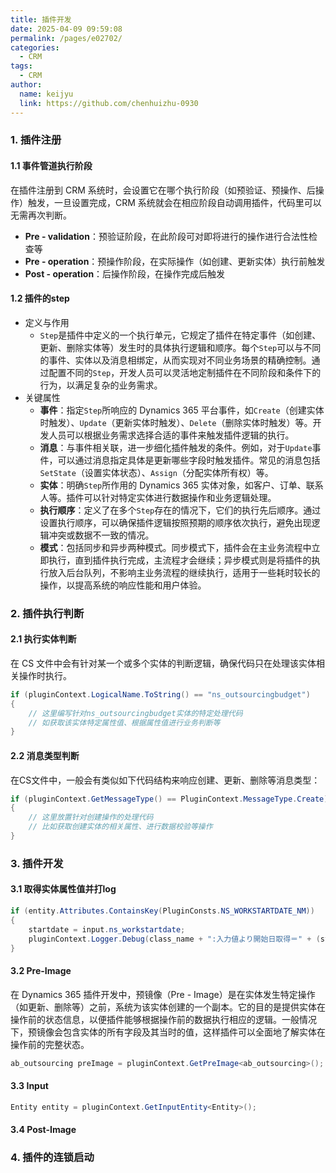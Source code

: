 ```yaml
---
title: 插件开发
date: 2025-04-09 09:59:08
permalink: /pages/e02702/
categories: 
  - CRM
tags: 
  - CRM
author: 
  name: keijyu
  link: https://github.com/chenhuizhu-0930
---
```


### 1. 插件注册

#### 1.1 事件管道执行阶段

在插件注册到 CRM 系统时，会设置它在哪个执行阶段（如预验证、预操作、后操作）触发，一旦设置完成，CRM 系统就会在相应阶段自动调用插件，代码里可以无需再次判断。

- **Pre - validation**：预验证阶段，在此阶段可对即将进行的操作进行合法性检查等
- **Pre - operation**：预操作阶段，在实际操作（如创建、更新实体）执行前触发
- **Post - operation**：后操作阶段，在操作完成后触发

#### 1.2 插件的step

- 定义与作用
  - `Step`是插件中定义的一个执行单元，它规定了插件在特定事件（如创建、更新、删除实体等）发生时的具体执行逻辑和顺序。每个`Step`可以与不同的事件、实体以及消息相绑定，从而实现对不同业务场景的精确控制。通过配置不同的`Step`，开发人员可以灵活地定制插件在不同阶段和条件下的行为，以满足复杂的业务需求。
- 关键属性
  - **事件**：指定`Step`所响应的 Dynamics 365 平台事件，如`Create`（创建实体时触发）、`Update`（更新实体时触发）、`Delete`（删除实体时触发）等。开发人员可以根据业务需求选择合适的事件来触发插件逻辑的执行。
  - **消息**：与事件相关联，进一步细化插件触发的条件。例如，对于`Update`事件，可以通过消息指定具体是更新哪些字段时触发插件。常见的消息包括`SetState`（设置实体状态）、`Assign`（分配实体所有权）等。
  - **实体**：明确`Step`所作用的 Dynamics 365 实体对象，如客户、订单、联系人等。插件可以针对特定实体进行数据操作和业务逻辑处理。
  - **执行顺序**：定义了在多个`Step`存在的情况下，它们的执行先后顺序。通过设置执行顺序，可以确保插件逻辑按照预期的顺序依次执行，避免出现逻辑冲突或数据不一致的情况。
  - **模式**：包括同步和异步两种模式。同步模式下，插件会在主业务流程中立即执行，直到插件执行完成，主流程才会继续；异步模式则是将插件的执行放入后台队列，不影响主业务流程的继续执行，适用于一些耗时较长的操作，以提高系统的响应性能和用户体验。

### 2. 插件执行判断

#### 2.1 执行实体判断

在 CS 文件中会有针对某一个或多个实体的判断逻辑，确保代码只在处理该实体相关操作时执行。

```csharp
if (pluginContext.LogicalName.ToString() == "ns_outsourcingbudget")
{
    // 这里编写针对ns_outsourcingbudget实体的特定处理代码
    // 如获取该实体特定属性值、根据属性值进行业务判断等
}
```

#### 2.2 消息类型判断

在CS文件中，一般会有类似如下代码结构来响应创建、更新、删除等消息类型：

```csharp
if (pluginContext.GetMessageType() == PluginContext.MessageType.Create)
{
    // 这里放置针对创建操作的处理代码
    // 比如获取创建实体的相关属性、进行数据校验等操作
}
```

### 3. 插件开发

#### 3.1 取得实体属性值并打log

```csharp
if (entity.Attributes.ContainsKey(PluginConsts.NS_WORKSTARTDATE_NM))
{
    startdate = input.ns_workstartdate;
    pluginContext.Logger.Debug(class_name + ":入力値より開始日取得＝" + (startdate.HasValue ? startdate.ToString() : "NULL"));
}
```

#### 3.2 Pre-Image

在 Dynamics 365 插件开发中，预镜像（Pre - Image）是在实体发生特定操作（如更新、删除等）之前，系统为该实体创建的一个副本。它的目的是提供实体在操作前的状态信息，以便插件能够根据操作前的数据执行相应的逻辑。一般情况下，预镜像会包含实体的所有字段及其当时的值，这样插件可以全面地了解实体在操作前的完整状态。

```c#
ab_outsourcing preImage = pluginContext.GetPreImage<ab_outsourcing>();
```

#### 3.3 Input

```c#
Entity entity = pluginContext.GetInputEntity<Entity>();
```

#### 3.4 Post-Image

### 4. 插件的连锁启动